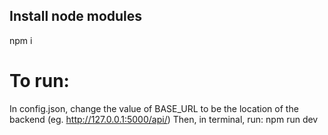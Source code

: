 ## Install node modules
npm i

# To run:
In config.json, change the value of BASE_URL to be the location of the backend (eg. http://127.0.0.1:5000/api/)
Then, in terminal, run:
npm run dev
